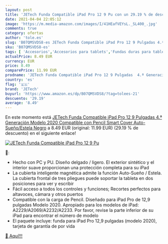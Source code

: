 ```yaml
---
layout: post
title: 'JETech Funda Compatible iPad Pro 12 9 Pu con un 29.19 % de descuento'
date: 2021-04-04 22:05:12
image: 'https://m.media-amazon.com/images/I/41HEafVEYsL._SL400_.jpg'
comments: true
category: ofertas
author: 'tole.es'
slug: 'B07QMSVDS8-es JETech Funda Compatible iPad Pro 12 9 Pulgadas 4.ª...'
sku: 'B07QMSVDS8-es'
tags: [ 'Accesorios','Accesorios para tablets','Fundas duras para tablets','Fundas para tablets','Informática','ipad','jetech', ]
actualPrice: 8.49 EUR
currency: EUR
price: 8.49
comparePrice: 11.99 EUR
prodname: 'JETech Funda Compatible iPad Pro 12 9 Pulgadas  4.ª Generación  Modelo 2020   Compatible con Pencil  Smart Cover Auto-Sueño/Estela  Negro'
country: 'es'
flag: '🇪🇸'
brand: 'JETech'
buyurl: 'https://www.amazon.es/dp/B07QMSVDS8/?tag=tolees-21'
descuento: '29.19'
average: '8.49'
---
```


En este momento está [JETech Funda Compatible iPad Pro 12 9 Pulgadas  4.ª Generación  Modelo 2020   Compatible con Pencil  Smart Cover Auto-Sueño/Estela  Negro](https://www.amazon.es/dp/B07QMSVDS8/?tag=tolees-21) a 8.49 EUR (original: 11.99 EUR) (29.19 %  de descuento) en el siguiente enlace!

[![JETech Funda Compatible iPad Pro 12 9 Pu](https://m.media-amazon.com/images/I/41HEafVEYsL._SL400_.jpg)](https://www.amazon.es/dp/B07QMSVDS8/?tag=tolees-21)

🔎:

- Hecho con PC y PU. Diseño delgado / ligero. El exterior sintético y el interior suave proporcionan una protección completa para su iPad
- La cubierta inteligente magnética admite la función Auto-Sueño / Estela. La cubierta frontal de tres pliegues puede soportar la tableta en dos posiciones para ver y escribir
- Fácil acceso a todos los controles y funciones; Recortes perfectos para altavoces, cámara y otros puertos
- Compatible con la carga de Pencil. Diseñado para iPad Pro de 12,9 pulgadas Modelo 2020. Apropiado para los modelos de iPad: A2229/A2069/A2232/A2233. Por favor, revise la parte inferior de su iPad para encontrar el número de modelo
- El paquete incluye: funda para iPad Pro 12,9 pulgadas (modelo 2020), tarjeta de garantía de por vida

[🛒 Aquí!!!](https://www.amazon.es/dp/B07QMSVDS8/?tag=tolees-21)

